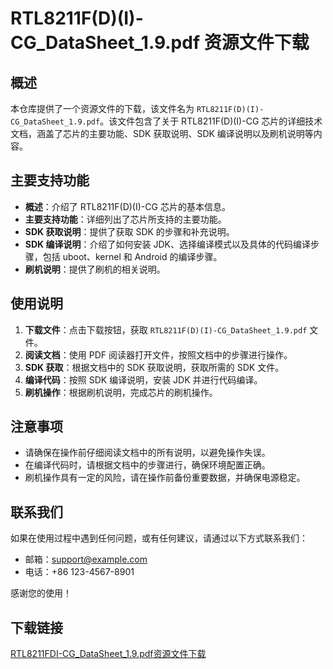 # RTL8211F(D)(I)-CG_DataSheet_1.9.pdf 资源文件下载

## 概述

本仓库提供了一个资源文件的下载，该文件名为 `RTL8211F(D)(I)-CG_DataSheet_1.9.pdf`。该文件包含了关于 RTL8211F(D)(I)-CG 芯片的详细技术文档，涵盖了芯片的主要功能、SDK 获取说明、SDK 编译说明以及刷机说明等内容。

## 主要支持功能

- **概述**：介绍了 RTL8211F(D)(I)-CG 芯片的基本信息。
- **主要支持功能**：详细列出了芯片所支持的主要功能。
- **SDK 获取说明**：提供了获取 SDK 的步骤和补充说明。
- **SDK 编译说明**：介绍了如何安装 JDK、选择编译模式以及具体的代码编译步骤，包括 uboot、kernel 和 Android 的编译步骤。
- **刷机说明**：提供了刷机的相关说明。

## 使用说明

1. **下载文件**：点击下载按钮，获取 `RTL8211F(D)(I)-CG_DataSheet_1.9.pdf` 文件。
2. **阅读文档**：使用 PDF 阅读器打开文件，按照文档中的步骤进行操作。
3. **SDK 获取**：根据文档中的 SDK 获取说明，获取所需的 SDK 文件。
4. **编译代码**：按照 SDK 编译说明，安装 JDK 并进行代码编译。
5. **刷机操作**：根据刷机说明，完成芯片的刷机操作。

## 注意事项

- 请确保在操作前仔细阅读文档中的所有说明，以避免操作失误。
- 在编译代码时，请根据文档中的步骤进行，确保环境配置正确。
- 刷机操作具有一定的风险，请在操作前备份重要数据，并确保电源稳定。

## 联系我们

如果在使用过程中遇到任何问题，或有任何建议，请通过以下方式联系我们：

- 邮箱：support@example.com
- 电话：+86 123-4567-8901

感谢您的使用！

## 下载链接

[RTL8211FDI-CG_DataSheet_1.9.pdf资源文件下载](https://pan.quark.cn/s/f8ecf18615c6)